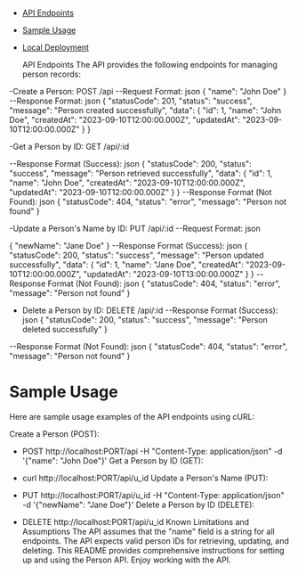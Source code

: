 
- [API Endpoints](#api-endpoints)
- [Sample Usage](#sample-usage)
- [Local Deployment](#local-deployment)

  API Endpoints
The API provides the following endpoints for managing person records:

-Create a Person: POST /api
--Request Format:
json
{
  "name": "John Doe"
}
--Response Format:
json
{
  "statusCode": 201,
  "status": "success",
  "message": "Person created successfully",
  "data": {
    "id": 1,
    "name": "John Doe",
    "createdAt": "2023-09-10T12:00:00.000Z",
    "updatedAt": "2023-09-10T12:00:00.000Z"
  }
}


-Get a Person by ID: GET /api/:id

--Response Format (Success):
json
{
  "statusCode": 200,
  "status": "success",
  "message": "Person retrieved successfully",
  "data": {
    "id": 1,
    "name": "John Doe",
    "createdAt": "2023-09-10T12:00:00.000Z",
    "updatedAt": "2023-09-10T12:00:00.000Z"
  }
}
--Response Format (Not Found):
json
{
  "statusCode": 404,
  "status": "error",
  "message": "Person not found"
}



-Update a Person's Name by ID: PUT /api/:id
--Request Format:
json

{
  "newName": "Jane Doe"
}
--Response Format (Success):
json
{
  "statusCode": 200,
  "status": "success",
  "message": "Person updated successfully",
  "data": {
    "id": 1,
    "name": "Jane Doe",
    "createdAt": "2023-09-10T12:00:00.000Z",
    "updatedAt": "2023-09-10T13:00:00.000Z"
  }
}
--Response Format (Not Found):
json
{
  "statusCode": 404,
  "status": "error",
  "message": "Person not found"
}



- Delete a Person by ID: DELETE /api/:id
--Response Format (Success):
json
{
  "statusCode": 200,
  "status": "success",
  "message": "Person deleted successfully"
}

--Response Format (Not Found):
json
{
  "statusCode": 404,
  "status": "error",
  "message": "Person not found"
}

 # Sample Usage
Here are sample usage examples of the API endpoints using cURL:

Create a Person (POST):

- POST http://localhost:PORT/api -H "Content-Type: application/json" -d '{"name": "John Doe"}'
Get a Person by ID (GET):

- curl http://localhost:PORT/api/u_id
Update a Person's Name (PUT):

- PUT http://localhost:PORT/api/u_id -H "Content-Type: application/json" -d '{"newName": "Jane Doe"}'
Delete a Person by ID (DELETE):


- DELETE http://localhost:PORT/api/u_id
Known Limitations and Assumptions
The API assumes that the "name" field is a string for all endpoints.
The API expects valid person IDs for retrieving, updating, and deleting.
This README provides comprehensive instructions for setting up and using the Person API. Enjoy working with the API.

